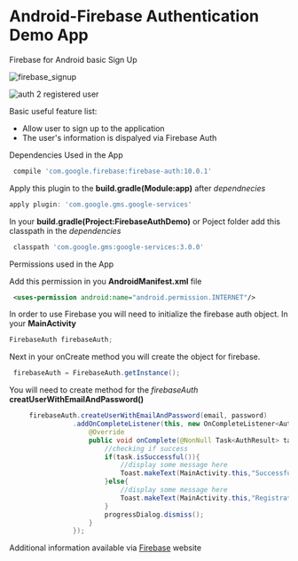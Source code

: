# Android-Firebase Authentication Demo App
Firebase for Android basic Sign Up


![firebase_signup](https://cloud.githubusercontent.com/assets/11635523/20765373/a50e7d9c-b6f7-11e6-8473-32820c06cb2a.gif)


![auth 2 registered user](https://cloud.githubusercontent.com/assets/11635523/20765364/9e6420e6-b6f7-11e6-9ab2-133bb313a6ea.JPG)

Basic useful feature list:

 * Allow user to sign up to the application
 * The user's information is dispalyed via Firebase Auth


Dependencies Used in the App

```gradle
 compile 'com.google.firebase:firebase-auth:10.0.1'
```

Apply this plugin to the **build.gradle(Module:app)** after *dependnecies*

```gradle
apply plugin: 'com.google.gms.google-services'
```

In your **build.gradle(Project:FirebaseAuthDemo)** or Poject folder add this classpath in the *dependencies*
```gradle
 classpath 'com.google.gms:google-services:3.0.0'
```



Permissions used in the App

Add this permission in you **AndroidManifest.xml** file
```xml
 <uses-permission android:name="android.permission.INTERNET"/>
```

In order to use Firebase you will need to initialize the firebase auth object. In your **MainActivity**

```java
FirebaseAuth firebaseAuth;
```
Next in your onCreate method you will create the object for firebase.

```java
 firebaseAuth = FirebaseAuth.getInstance();
```
You will need to create method for the *firebaseAuth* **creatUserWithEmailAndPassword()**

```java
     firebaseAuth.createUserWithEmailAndPassword(email, password)
                .addOnCompleteListener(this, new OnCompleteListener<AuthResult>() {
                    @Override
                    public void onComplete(@NonNull Task<AuthResult> task) {
                        //checking if success
                        if(task.isSuccessful()){
                            //display some message here
                            Toast.makeText(MainActivity.this,"Successfully registered",Toast.LENGTH_LONG).show();
                        }else{
                            //display some message here
                            Toast.makeText(MainActivity.this,"Registration Error",Toast.LENGTH_LONG).show();
                        }
                        progressDialog.dismiss();
                    }
                });

```
Additional information available via [Firebase](https://firebase.google.com/docs/auth/android/start/) website
